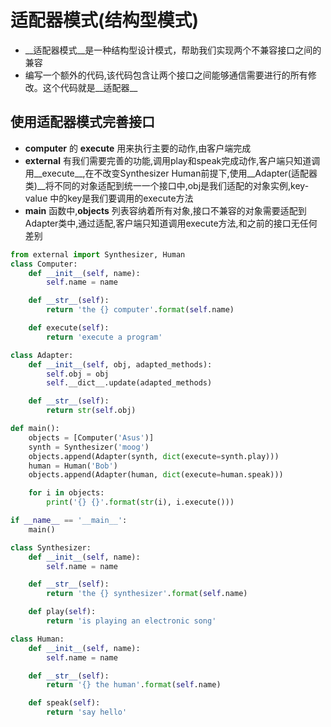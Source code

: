# 适配器模式(结构型模式)
* __适配器模式__是一种结构型设计模式，帮助我们实现两个不兼容接口之间的兼容
* 编写一个额外的代码,该代码包含让两个接口之间能够通信需要进行的所有修改。这个代码就是__适配器__

## 使用适配器模式完善接口
* __computer__ 的 __execute__ 用来执行主要的动作,由客户端完成
* __external__ 有我们需要完善的功能,调用play和speak完成动作,客户端只知道调用__execute__,在不改变Synthesizer Human前提下,使用__Adapter(适配器类)__将不同的对象适配到统一一个接口中,obj是我们适配的对象实例,key-value 中的key是我们要调用的execute方法
* __main__ 函数中,__objects__ 列表容纳着所有对象,接口不兼容的对象需要适配到Adapter类中,通过适配,客户端只知道调用execute方法,和之前的接口无任何差别

```python
from external import Synthesizer, Human
class Computer:
    def __init__(self, name):
        self.name = name

    def __str__(self):
        return 'the {} computer'.format(self.name)

    def execute(self):
        return 'execute a program'

class Adapter:
    def __init__(self, obj, adapted_methods):
        self.obj = obj
        self.__dict__.update(adapted_methods)

    def __str__(self):
        return str(self.obj)

def main():
    objects = [Computer('Asus')]
    synth = Synthesizer('moog')
    objects.append(Adapter(synth, dict(execute=synth.play)))
    human = Human('Bob')
    objects.append(Adapter(human, dict(execute=human.speak)))

    for i in objects:
        print('{} {}'.format(str(i), i.execute()))

if __name__ == '__main__':
    main()
```
```python
class Synthesizer:
    def __init__(self, name):
        self.name = name

    def __str__(self):
        return 'the {} synthesizer'.format(self.name)

    def play(self):
        return 'is playing an electronic song'

class Human:
    def __init__(self, name):
        self.name = name

    def __str__(self):
        return '{} the human'.format(self.name)

    def speak(self):
        return 'say hello'
```

